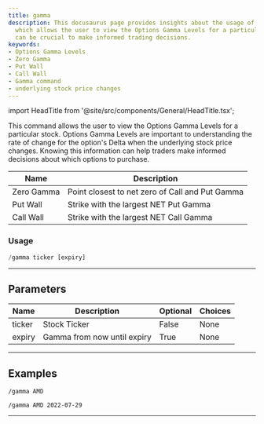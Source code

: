 ```yaml
---
title: gamma
description: This docusaurus page provides insights about the usage of gamma command
  which allows the user to view the Options Gamma Levels for a particular stock. This
  can be crucial to make informed trading decisions.
keywords:
- Options Gamma Levels
- Zero Gamma
- Put Wall
- Call Wall
- Gamma command
- underlying stock price changes
---
```


import HeadTitle from '@site/src/components/General/HeadTitle.tsx';

<HeadTitle title="options: gamma - Telegram Reference | OpenBB Bot Docs" />

This command allows the user to view the Options Gamma Levels for a particular stock. Options Gamma Levels are important to understanding the rate of change for the option's Delta when the underlying stock price changes. Knowing this information can help traders make informed decisions about which options to purchase.

| Name | Description |
| ---- | ----------- |
| Zero Gamma | Point closest to net zero of Call and Put Gamma |
| Put Wall | Strike with the largest NET Put Gamma |
| Call Wall | Strike with the largest NET Call Gamma |

### Usage

```python wordwrap
/gamma ticker [expiry]
```

---

## Parameters

| Name | Description | Optional | Choices |
| ---- | ----------- | -------- | ------- |
| ticker | Stock Ticker | False | None |
| expiry | Gamma from now until expiry | True | None |


---

## Examples

```
/gamma AMD
```

```
/gamma AMD 2022-07-29
```

---
